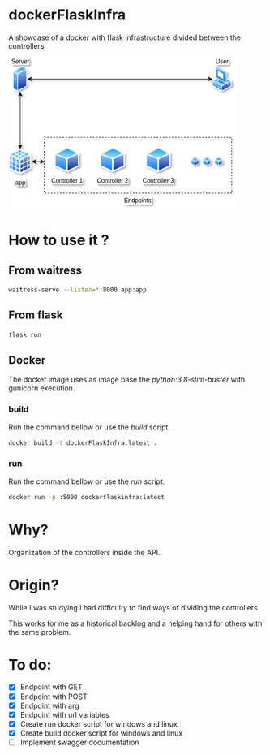 # dockerFlaskInfra
A showcase of a docker with flask infrastructure divided between the controllers.


![](README/flask_infrastruct.jpg)

# How to use it ?

## From waitress
```bash
waitress-serve --listen=*:8000 app:app
```

## From flask
```bash
flask run
```

## Docker
The docker image uses as image base the *python:3.8-slim-buster* with gunicorn execution.

### build
Run the command bellow or use the *build* script.
```bash
docker build -t dockerFlaskInfra:latest .
```

### run
Run the command bellow or use the *run* script.
```bash
docker run -p :5000 dockerflaskinfra:latest
```
# Why?
Organization of the controllers inside the API.

# Origin?
While I was studying I had difficulty to find ways of dividing the controllers.

This works for me as a historical backlog and a helping hand for others with the same problem.


# To do:
- [x] Endpoint with GET
- [x] Endpoint with POST
- [x] Endpoint with arg
- [x] Endpoint with url variables
- [x] Create run docker script for windows and linux
- [x] Create build docker script for windows and linux
- [ ] Implement swagger documentation
